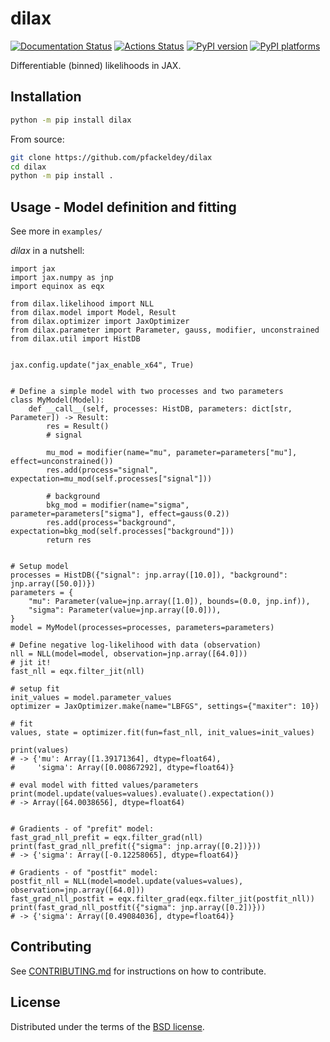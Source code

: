 # dilax

[![Documentation Status](https://readthedocs.org/projects/dilax/badge/?version=latest)](https://dilax.readthedocs.io/en/latest/?badge=latest)
[![Actions Status][actions-badge]][actions-link]
[![PyPI version][pypi-version]][pypi-link]
[![PyPI platforms][pypi-platforms]][pypi-link]

Differentiable (binned) likelihoods in JAX.

## Installation

```bash
python -m pip install dilax
```

From source:

```bash
git clone https://github.com/pfackeldey/dilax
cd dilax
python -m pip install .
```

## Usage - Model definition and fitting

See more in `examples/`

_dilax_ in a nutshell:

```python3
import jax
import jax.numpy as jnp
import equinox as eqx

from dilax.likelihood import NLL
from dilax.model import Model, Result
from dilax.optimizer import JaxOptimizer
from dilax.parameter import Parameter, gauss, modifier, unconstrained
from dilax.util import HistDB


jax.config.update("jax_enable_x64", True)


# Define a simple model with two processes and two parameters
class MyModel(Model):
    def __call__(self, processes: HistDB, parameters: dict[str, Parameter]) -> Result:
        res = Result()
        # signal

        mu_mod = modifier(name="mu", parameter=parameters["mu"], effect=unconstrained())
        res.add(process="signal", expectation=mu_mod(self.processes["signal"]))

        # background
        bkg_mod = modifier(name="sigma", parameter=parameters["sigma"], effect=gauss(0.2))
        res.add(process="background", expectation=bkg_mod(self.processes["background"]))
        return res


# Setup model
processes = HistDB({"signal": jnp.array([10.0]), "background": jnp.array([50.0])})
parameters = {
    "mu": Parameter(value=jnp.array([1.0]), bounds=(0.0, jnp.inf)),
    "sigma": Parameter(value=jnp.array([0.0])),
}
model = MyModel(processes=processes, parameters=parameters)

# Define negative log-likelihood with data (observation)
nll = NLL(model=model, observation=jnp.array([64.0]))
# jit it!
fast_nll = eqx.filter_jit(nll)

# setup fit
init_values = model.parameter_values
optimizer = JaxOptimizer.make(name="LBFGS", settings={"maxiter": 10})

# fit
values, state = optimizer.fit(fun=fast_nll, init_values=init_values)

print(values)
# -> {'mu': Array([1.39171364], dtype=float64),
#     'sigma': Array([0.00867292], dtype=float64)}

# eval model with fitted values/parameters
print(model.update(values=values).evaluate().expectation())
# -> Array([64.0038656], dtype=float64)


# Gradients - of "prefit" model:
fast_grad_nll_prefit = eqx.filter_grad(nll)
print(fast_grad_nll_prefit({"sigma": jnp.array([0.2])}))
# -> {'sigma': Array([-0.12258065], dtype=float64)}

# Gradients - of "postfit" model:
postfit_nll = NLL(model=model.update(values=values), observation=jnp.array([64.0]))
fast_grad_nll_postfit = eqx.filter_grad(eqx.filter_jit(postfit_nll))
print(fast_grad_nll_postfit({"sigma": jnp.array([0.2])}))
# -> {'sigma': Array([0.49084036], dtype=float64)}
```

## Contributing

See [CONTRIBUTING.md](CONTRIBUTING.md) for instructions on how to contribute.

## License

Distributed under the terms of the [BSD license](LICENSE).

<!-- prettier-ignore-start -->
[actions-badge]:            https://github.com/pfackeldey/dilax/workflows/CI/badge.svg
[actions-link]:             https://github.com/pfackeldey/dilax/actions
[pypi-link]:                https://pypi.org/project/dilax/
[pypi-platforms]:           https://img.shields.io/pypi/pyversions/dilax
[pypi-version]:             https://img.shields.io/pypi/v/dilax
<!-- prettier-ignore-end -->
